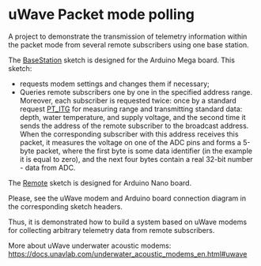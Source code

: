 # uWave Packet mode polling

A project to demonstrate the transmission of telemetry information within the packet mode from several remote subscribers using one base station.

The [BaseStation](https://github.com/ucnl/UCNL_ALibs/blob/main/src/examples/PT_Polling/BaseStation.ino) sketch is designed for the Arduino Mega board. This sketch:
- requests modem settings and changes them if necessary;
- Queries remote subscribers one by one in the specified address range. Moreover, each subscriber is requested twice: once by a standard request [PT_ITG](https://docs.unavlab.com/documentation/EN/uWAVE/uWAVE_Protocol_Specification_en.html#218-ic_h2d_pt_itg) for measuring range and transmitting standard data: depth, water temperature, and supply voltage, and the second time it sends the address of the remote subscriber to the broadcast address. When the corresponding subscriber with this address receives this packet, it measures the voltage on one of the ADC pins and forms a 5-byte packet, where the first byte is some data identifier (in the example it is equal to zero), and the next four bytes contain a real 32-bit number - data from ADC.

The [Remote](https://github.com/ucnl/UCNL_ALibs/blob/main/src/examples/PT_Polling/Remote.ino) sketch is designed for Arduino Nano board. 

Please, see the uWave modem and Arduino board connection diagram in the corresponding sketch headers.

Thus, it is demonstrated how to build a system based on uWave modems for collecting arbitrary telemetry data from remote subscribers.

More about uWave underwater acoustic modems: https://docs.unavlab.com/underwater_acoustic_modems_en.html#uwave
